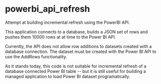 # powerbi_api_refresh
Attempt at building incremental refresh using the PowerBI API.

This application connects to a database, builds a JSON set of rows and pushes them 10000 rows at at time to the Power BI API.

Currently, the API does not allow row additions to datasets created with a database connection. The dataset must be created with the Power BI API to use the AddRows functionality.

As it stands today, this code is not suitable for incremental refresh of a database connected Power BI table -- but it is still useful for building a managed application to load Power BI dataset programatically.
